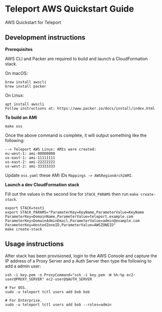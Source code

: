 # Teleport AWS Quickstart Guide

AWS Quickstart for Teleport

## Development instructions

**Prerequisites** 

AWS CLI and Packer are required to build and launch a CloudFormation stack.

On macOS:

```
brew install awscli
brew install packer
```

On Linux:

```
apt install awscli
Follow instructions at: https://www.packer.io/docs/install/index.html
```

**To build an AMI**

```
make oss
```

Once the above command is complete, it will output something like the following:

```
--> Teleport AWS Linux: AMIs were created:
eu-west-1: ami-00000000
us-east-1: ami-11111111
us-east-2: ami-22222222
us-west-2: ami-33333333
```

Update `oss.yaml` these AMI IDs `Mappings -> AWSRegionArch2AMI`.

**Launch a dev CloudFormation stack**

Fill out the values in the second line for `STACK_PARAMS` then run `make create-stack`.

```
export STACK=test1
export STACK_PARAMS="ParameterKey=KeyName,ParameterValue=KeyName ParameterKey=DomainName,ParameterValue=teleport.example.com ParameterKey=DomainAdminEmail,ParameterValue=admin@example.com ParameterKey=HostedZoneID,ParameterValue=AWSZONEID"
make create-stack
```

## Usage instructions

After stack has been provisioned, login to the AWS Console and capture the IP address of a Proxy Server and a Auth Server then type the following to add a admin user: 

```
ssh -i key.pem -o ProxyCommand="ssh -i key.pem -W %h:%p ec2-user@PROXY_SERVER" ec2-user@$AUTH_SERVER

# For OSS.
sudo -u teleport tctl users add bob bob

# For Enterprise.
sudo -u teleport tctl users add bob --roles=admin
```
